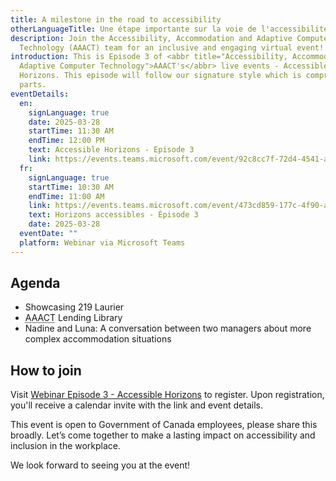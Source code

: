 ```yaml
---
title: A milestone in the road to accessibility
otherLanguageTitle: Une étape importante sur la voie de l'accessibilité
description: Join the Accessibility, Accommodation and Adaptive Computer
  Technology (AAACT) team for an inclusive and engaging virtual event!
introduction: This is Episode 3 of <abbr title="Accessibility, Accommodation and
  Adaptive Computer Technology">AAACT's</abbr> live events - Accessible
  Horizons. This episode will follow our signature style which is comprised of 3
  parts.
eventDetails:
  en:
    signLanguage: true
    date: 2025-03-28
    startTime: 11:30 AM
    endTime: 12:00 PM
    text: Accessible Horizons - Episode 3
    link: https://events.teams.microsoft.com/event/92c8cc7f-72d4-4541-a2ba-5dbdf8112acb@d05bc194-94bf-4ad6-ae2e-1db0f2e38f5e
  fr:
    signLanguage: true
    startTime: 10:30 AM
    endTime: 11:00 AM
    link: https://events.teams.microsoft.com/event/473cd859-177c-4f90-abb9-ce8b435439b4@d05bc194-94bf-4ad6-ae2e-1db0f2e38f5e
    text: Horizons accessibles - Épisode 3
    date: 2025-03-28
  eventDate: ""
  platform: Webinar via Microsoft Teams
---
```

## Agenda

* Showcasing 219 Laurier
* <abbr title="Accessibility, Accommodation and Adaptive Computer Technology">AAACT</abbr> Lending Library
* Nadine and Luna: A conversation between two managers about more complex accommodation situations 

## How to join

Visit [Webinar Episode 3 - Accessible Horizons](https://events.teams.microsoft.com/event/92c8cc7f-72d4-4541-a2ba-5dbdf8112acb@d05bc194-94bf-4ad6-ae2e-1db0f2e38f5e) to register. Upon registration, you'll receive a calendar invite with the link and event details.

This event is open to Government of Canada employees, please share this broadly. Let’s come together to make a lasting impact on accessibility and inclusion in the workplace.

We look forward to seeing you at the event!

